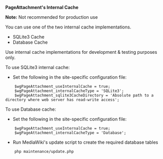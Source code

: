 **PageAttachment's Internal Cache**

**Note:** Not recommended for production use

You can use one of the two internal cache implementations.

  * SQLite3 Cache
  * Database Cache

Use internal cache implementations for development & testing purposes only.

To use SQLite3 internal cache:
  * Set the following in the site-specific configuration file:
```
    $wgPageAttachment_useInternalCache = true;
    $wgPageAttachment_internalCacheType = 'SQLite3';
    $wgPageAttachment_sqlite3CacheDirectory = 'Absolute path to a directory where web server has read-write access';
```
To use Database cache:
  * Set the following in the site-specific configuration file:
```
    $wgPageAttachment_useInternalCache = true;
    $wgPageAttachment_internalCacheType = 'Database';
```
  * Run MediaWiki's update script to create the required database tables
```
    php maintenance/update.php 
```